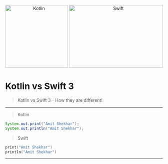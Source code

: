 <p align="center">
<img alt="Kotlin" height="200" width="200" src="http://antonioleiva.com/wp-content/uploads/2015/03/kotlin.png">
<img alt="Swift" height="200" width="300" src="https://cdn1.macworld.co.uk/cmsdata/features/3523633/swift_3_thumb800.jpg">
</p>


</p>


# Kotlin vs Swift 3 

> Kotlin vs Swift 3  - How they are different!
---

> Kotlin

```java
System.out.print("Amit Shekhar");
System.out.println("Amit Shekhar");
```

> Swift

```kotlin
print("Amit Shekhar")
println("Amit Shekhar")
```

---
